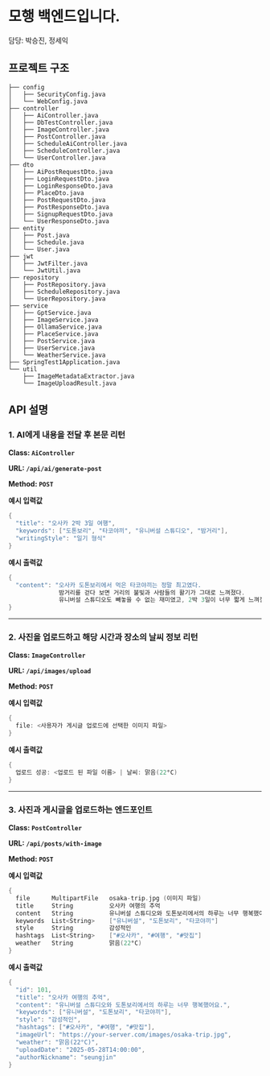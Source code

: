 # 모행 백엔드입니다.

담당: 박승진, 정세익

## 프로젝트 구조
```shell
├── config
│   ├── SecurityConfig.java
│   └── WebConfig.java
├── controller
│   ├── AiController.java
│   ├── DbTestController.java
│   ├── ImageController.java
│   ├── PostController.java
│   ├── ScheduleAiController.java
│   ├── ScheduleController.java
│   └── UserController.java
├── dto
│   ├── AiPostRequestDto.java
│   ├── LoginRequestDto.java
│   ├── LoginResponseDto.java
│   ├── PlaceDto.java
│   ├── PostRequestDto.java
│   ├── PostResponseDto.java
│   ├── SignupRequestDto.java
│   └── UserResponseDto.java
├── entity
│   ├── Post.java
│   ├── Schedule.java
│   └── User.java
├── jwt
│   ├── JwtFilter.java
│   └── JwtUtil.java
├── repository
│   ├── PostRepository.java
│   ├── ScheduleRepository.java
│   └── UserRepository.java
├── service
│   ├── GptService.java
│   ├── ImageService.java
│   ├── OllamaService.java
│   ├── PlaceService.java
│   ├── PostService.java
│   ├── UserService.java
│   └── WeatherService.java
├── SpringTest1Application.java
└── util
    ├── ImageMetadataExtractor.java
    └── ImageUploadResult.java
```

## API 설명

### 1. AI에게 내용을 전달 후 본문 리턴

**Class: ```AiController```**

**URL: ```/api/ai/generate-post```**

**Method: ```POST```**

**예시 입력값**
```c
{
  "title": "오사카 2박 3일 여행",
  "keywords": ["도톤보리", "타코야끼", "유니버설 스튜디오", "밤거리"],
  "writingStyle": "일기 형식"
}
```
**예시 출력값**
```c
{
  "content": "오사카 도톤보리에서 먹은 타코야끼는 정말 최고였다.
              밤거리를 걷다 보면 거리의 불빛과 사람들의 활기가 그대로 느껴졌다.
              유니버설 스튜디오도 빼놓을 수 없는 재미였고, 2박 3일이 너무 짧게 느껴질 만큼 즐거운 여행이었다."
}
```
---
### 2. 사진을 업로드하고 해당 시간과 장소의 날씨 정보 리턴

**Class: ```ImageController```**

**URL: ```/api/images/upload```**

**Method: ```POST```**

**예시 입력값**
```c
{
  file: <사용자가 게시글 업로드에 선택한 이미지 파일>
}
```
**예시 출력값**
```c
{
  업로드 성공: <업로드 된 파일 이름> | 날씨: 맑음(22°C)
}
```
---
### 3. 사진과 게시글을 업로드하는 엔드포인트

**Class: ```PostController```**

**URL: ```/api/posts/with-image```**

**Method: ```POST```**

**예시 입력값**
```c
{
  file	    MultipartFile	osaka-trip.jpg (이미지 파일)
  title	    String	        오사카 여행의 추억
  content	String	        유니버설 스튜디오와 도톤보리에서의 하루는 너무 행복했어요.
  keywords	List<String>    ["유니버설", "도톤보리", "타코야끼"]
  style	    String	        감성적인
  hashtags	List<String>	["#오사카", "#여행", "#맛집"]
  weather	String	        맑음(22°C)
}
```
**예시 출력값**
```c
{
  "id": 101,
  "title": "오사카 여행의 추억",
  "content": "유니버설 스튜디오와 도톤보리에서의 하루는 너무 행복했어요.",
  "keywords": ["유니버설", "도톤보리", "타코야끼"],
  "style": "감성적인",
  "hashtags": ["#오사카", "#여행", "#맛집"],
  "imageUrl": "https://your-server.com/images/osaka-trip.jpg",
  "weather": "맑음(22°C)",
  "uploadDate": "2025-05-28T14:00:00",
  "authorNickname": "seungjin"
}

```

